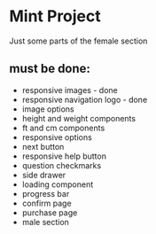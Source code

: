# Mint Project

Just some parts of the female section

## must be done:

- responsive images - done
- responsive navigation logo - done
- image options
- height and weight components
- ft and cm components
- responsive options
- next button
- responsive help button
- question checkmarks
- side drawer
- loading component
- progress bar
- confirm page
- purchase page
- male section
